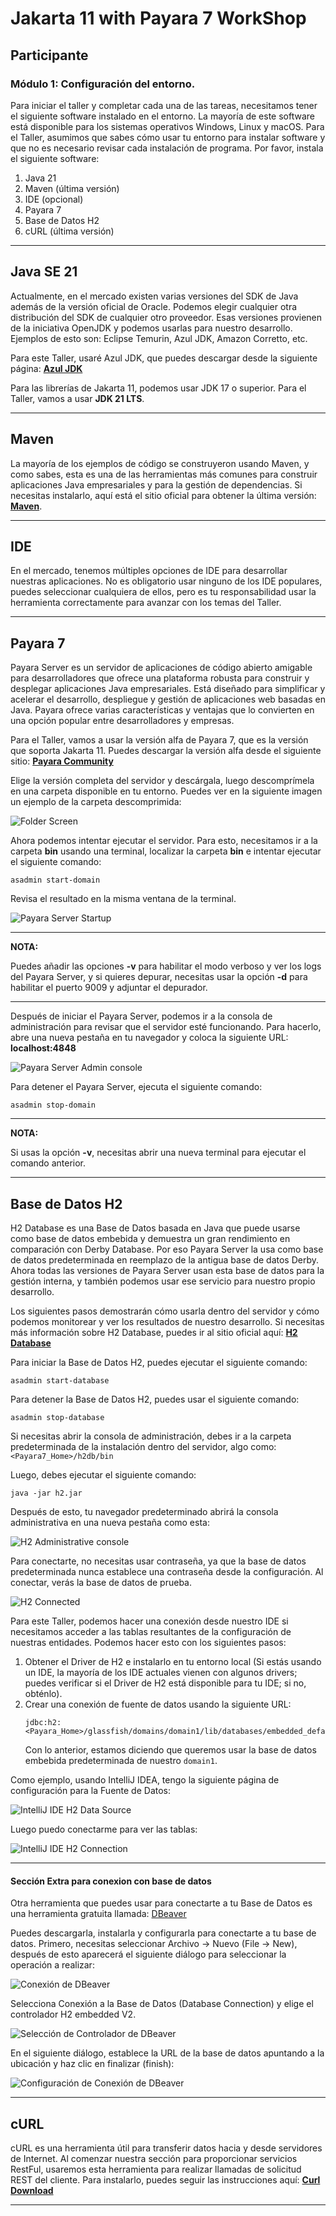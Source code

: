 # Jakarta 11 with Payara 7 WorkShop

## Participante

### **Módulo 1: Configuración del entorno.**

Para iniciar el taller y completar cada una de las tareas, necesitamos tener el siguiente software instalado en el entorno. La mayoría de este software está disponible para los sistemas operativos Windows, Linux y macOS. Para el Taller, asumimos que sabes cómo usar tu entorno para instalar software y que no es necesario revisar cada instalación de programa. Por favor, instala el siguiente software:

1.  Java 21
2.  Maven (última versión)
3.  IDE (opcional)
4.  Payara 7
5.  Base de Datos H2
6.  cURL (última versión)

-----

## Java SE 21

Actualmente, en el mercado existen varias versiones del SDK de Java además de la versión oficial de Oracle. Podemos elegir cualquier otra distribución del SDK de cualquier otro proveedor. Esas versiones provienen de la iniciativa OpenJDK y podemos usarlas para nuestro desarrollo. Ejemplos de esto son: Eclipse Temurin, Azul JDK, Amazon Corretto, etc.

Para este Taller, usaré Azul JDK, que puedes descargar desde la siguiente página: **[Azul JDK](https://www.azul.com/downloads/?package=jdk#zulu)**

Para las librerías de Jakarta 11, podemos usar JDK 17 o superior. Para el Taller, vamos a usar **JDK 21 LTS**.

-----

## Maven

La mayoría de los ejemplos de código se construyeron usando Maven, y como sabes, esta es una de las herramientas más comunes para construir aplicaciones Java empresariales y para la gestión de dependencias. Si necesitas instalarlo, aquí está el sitio oficial para obtener la última versión: **[Maven](https://maven.apache.org/download.cgi)**.

-----

## IDE

En el mercado, tenemos múltiples opciones de IDE para desarrollar nuestras aplicaciones. No es obligatorio usar ninguno de los IDE populares, puedes seleccionar cualquiera de ellos, pero es tu responsabilidad usar la herramienta correctamente para avanzar con los temas del Taller.

-----

## Payara 7

Payara Server es un servidor de aplicaciones de código abierto amigable para desarrolladores que ofrece una plataforma robusta para construir y desplegar aplicaciones Java empresariales. Está diseñado para simplificar y acelerar el desarrollo, despliegue y gestión de aplicaciones web basadas en Java. Payara ofrece varias características y ventajas que lo convierten en una opción popular entre desarrolladores y empresas.

Para el Taller, vamos a usar la versión alfa de Payara 7, que es la versión que soporta Jakarta 11. Puedes descargar la versión alfa desde el siguiente sitio: **[Payara Community](https://www.payara.fish/downloads/payara-platform-community-edition/)**

Elige la versión completa del servidor y descárgala, luego descomprímela en una carpeta disponible en tu entorno. Puedes ver en la siguiente imagen un ejemplo de la carpeta descomprimida:

![Folder Screen](img/folderPayaraDecompressed.png)

Ahora podemos intentar ejecutar el servidor. Para esto, necesitamos ir a la carpeta **bin** usando una terminal, localizar la carpeta **bin** e intentar ejecutar el siguiente comando:

```console
asadmin start-domain
```

Revisa el resultado en la misma ventana de la terminal.

![Payara Server Startup](img/payaraServerStartup.png)

---
**NOTA:**

Puedes añadir las opciones **-v** para habilitar el modo verboso y ver los logs del Payara Server, y si quieres depurar, necesitas usar la opción **-d** para habilitar el puerto 9009 y adjuntar el depurador.

----

Después de iniciar el Payara Server, podemos ir a la consola de administración para revisar que el servidor esté funcionando. Para hacerlo, abre una nueva pestaña en tu navegador y coloca la siguiente URL: **localhost:4848**

![Payara Server Admin console](img/payaraServerAdminConsole.png)

Para detener el Payara Server, ejecuta el siguiente comando:

```console
asadmin stop-domain
```

---
**NOTA:**

Si usas la opción **-v**, necesitas abrir una nueva terminal para ejecutar el comando anterior.

---

## Base de Datos H2

H2 Database es una Base de Datos basada en Java que puede usarse como base de datos embebida y demuestra un gran rendimiento en comparación con Derby Database. Por eso Payara Server la usa como base de datos predeterminada en reemplazo de la antigua base de datos Derby. Ahora todas las versiones de Payara Server usan esta base de datos para la gestión interna, y también podemos usar ese servicio para nuestro propio desarrollo.

Los siguientes pasos demostrarán cómo usarla dentro del servidor y cómo podemos monitorear y ver los resultados de nuestro desarrollo. Si necesitas más información sobre H2 Database, puedes ir al sitio oficial aquí: **[H2 Database](https://www.h2database.com/html/main.html)**

Para iniciar la Base de Datos H2, puedes ejecutar el siguiente comando:

```console
asadmin start-database
```

Para detener la Base de Datos H2, puedes usar el siguiente comando:

```console
asadmin stop-database
```

Si necesitas abrir la consola de administración, debes ir a la carpeta predeterminada de la instalación dentro del servidor, algo como: `<Payara7_Home>/h2db/bin`

Luego, debes ejecutar el siguiente comando:

```console
java -jar h2.jar
```

Después de esto, tu navegador predeterminado abrirá la consola administrativa en una nueva pestaña como esta:

![H2 Administrative console](img/administrativeConsoleH2Local.png)

Para conectarte, no necesitas usar contraseña, ya que la base de datos predeterminada nunca establece una contraseña desde la configuración. Al conectar, verás la base de datos de prueba.

![H2 Connected](img/administrativeConsoleH2Running.png)

Para este Taller, podemos hacer una conexión desde nuestro IDE si necesitamos acceder a las tablas resultantes de la configuración de nuestras entidades. Podemos hacer esto con los siguientes pasos:

1.  Obtener el Driver de H2 e instalarlo en tu entorno local (Si estás usando un IDE, la mayoría de los IDE actuales vienen con algunos drivers; puedes verificar si el Driver de H2 está disponible para tu IDE; si no, obténlo).
2.  Crear una conexión de fuente de datos usando la siguiente URL:
    ```h2
    jdbc:h2:<Payara_Home>/glassfish/domains/domain1/lib/databases/embedded_default;AUTO_SERVER=TRUE
    ```
    Con lo anterior, estamos diciendo que queremos usar la base de datos embebida predeterminada de nuestro `domain1`.

Como ejemplo, usando IntelliJ IDEA, tengo la siguiente página de configuración para la Fuente de Datos:

![IntelliJ IDE H2 Data Source](img/intelliJIdeaDataSourceForEmbeddedH2.png)

Luego puedo conectarme para ver las tablas:

![IntelliJ IDE H2 Connection](img/intelliJIdeaConnectionDatabase.png)

-----

#### Sección Extra para conexion con base de datos

Otra herramienta que puedes usar para conectarte a tu Base de Datos es una herramienta gratuita llamada: [DBeaver](https://dbeaver.io/)

Puedes descargarla, instalarla y configurarla para conectarte a tu base de datos. Primero, necesitas seleccionar Archivo -> Nuevo (File -> New), después de esto aparecerá el siguiente diálogo para seleccionar la operación a realizar:

![Conexión de DBeaver](img/dBeaverDatabaseConnection.png)

Selecciona Conexión a la Base de Datos (Database Connection) y elige el controlador H2 embedded V2.

![Selección de Controlador de DBeaver](img/dBeaverDriverSelection.png)

En el siguiente diálogo, establece la URL de la base de datos apuntando a la ubicación y haz clic en finalizar (finish):

![Configuración de Conexión de DBeaver](img/dBeaverConnectionSettings.png)

-----

## cURL

cURL es una herramienta útil para transferir datos hacia y desde servidores de Internet. Al comenzar nuestra sección para proporcionar servicios RestFul, usaremos esta herramienta para realizar llamadas de solicitud REST del cliente. Para instalarlo, puedes seguir las instrucciones aquí: **[Curl Download](https://curl.se/download.html)**

-----